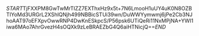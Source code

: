 $START$TjFXXPM8GwTwMrTIZZ7EXThxHz9x5t+7N6LmooH1uUY4uK0N8OZBTIYoMd3URGrL2XShlQNjh499NBBicSTUi39wn/DuWWYymwmj6jPe2Cb3NJhoAAT97oEFXpvOwwRNP4DwKnESkpcS/P56psk6UTiQeRi11NxMPjNA+YWI1iwa6MAo7AhrGvezH4sOQXk9zLeBRAEZbG4Q6aiHTNicjQ==$END$